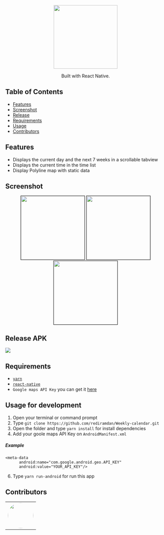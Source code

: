 <p align="center">
  <img width="200" src="https://i.ibb.co/y41wRL5/logo-week.png"/>
</p>
<p align="center">
  Built with React Native.
</p>

## Table of Contents

- [Features](#features)
- [Screenshot](#screenshot)
- [Release](#release-apk)
- [Requirements](#requirements)
- [Usage](#usage-for-development)
- [Contributors](#contributors)

## Features
* Displays the current day and the next 7 weeks in a scrollable tabview
* Displays the current time in the time list
* Display Polyline map with static data

## Screenshot
<p align="center">
  <img width="200" src="https://i.ibb.co/HV04dHD/Screenshot-20200721-132835.png" border=1/>
  <img width="200" src="https://i.ibb.co/LvmXfSV/Screenshot-20200721-132808.png" border=1/>
  <img width="200" src="https://i.ibb.co/vYjbxYR/Screenshot-20200721-132903.png" border=1/>
</p>

## Release APK
<a href="https://drive.google.com/file/d/1oucJnVXVOkvc5qXSrfd1baz0F6iosgR2/view?usp=sharing">
  <img src="https://img.shields.io/badge/Download%20on%20the-Google%20Drive-blue.svg?style=popout&logo=google-drive"/>
</a>

## Requirements
* [`yarn`](https://yarnpkg.com/getting-started/install)
* [`react-native`](https://facebook.github.io/react-native/docs/getting-started)
* `Google maps API Key` you can get it [here](https://developers.google.com/maps/documentation/javascript/get-api-key)

## Usage for development
1. Open your terminal or command prompt
2. Type `git clone https://github.com/rediramdan/Weekly-calendar.git`
3. Open the folder and type `yarn install` for install dependencies
5. Add your goole maps API Key on `AndroidManifest.xml`
##### Example
  ```
  <meta-data
        android:name="com.google.android.geo.API_KEY"
        android:value="YOUR_API_KEY"/>
  ```
6. Type `yarn run-android` for run this app

## Contributors
  <center>
  <table border=0>
    <tr>
      <td align="center">
        <a href="https://github.com/rediramdan/">
          <img width="80" style="border-radius:50%" src="https://assets.codepen.io/4083995/internal/avatars/users/default.png?format=auto&height=80&version=1593313228&width=80">
        </a>
      </td>
    </tr>
  </table>
</center>

